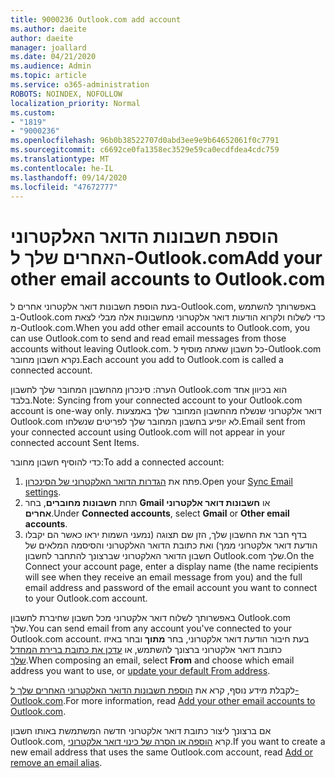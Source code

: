 ```yaml
---
title: 9000236 Outlook.com add account
ms.author: daeite
author: daeite
manager: joallard
ms.date: 04/21/2020
ms.audience: Admin
ms.topic: article
ms.service: o365-administration
ROBOTS: NOINDEX, NOFOLLOW
localization_priority: Normal
ms.custom:
- "1819"
- "9000236"
ms.openlocfilehash: 96b0b38522707d0abd3ee9e9b64652061f0c7791
ms.sourcegitcommit: c6692ce0fa1358ec3529e59ca0ecdfdea4cdc759
ms.translationtype: MT
ms.contentlocale: he-IL
ms.lasthandoff: 09/14/2020
ms.locfileid: "47672777"
---
```

# <a name="add-your-other-email-accounts-to-outlookcom"></a><span data-ttu-id="955ce-102">הוספת חשבונות הדואר האלקטרוני האחרים שלך ל-Outlook.com</span><span class="sxs-lookup"><span data-stu-id="955ce-102">Add your other email accounts to Outlook.com</span></span>

<span data-ttu-id="955ce-103">בעת הוספת חשבונות דואר אלקטרוני אחרים ל-Outlook.com, באפשרותך להשתמש ב-Outlook.com כדי לשלוח ולקרוא הודעות דואר אלקטרוני מחשבונות אלה מבלי לצאת מ-Outlook.com.</span><span class="sxs-lookup"><span data-stu-id="955ce-103">When you add other email accounts to Outlook.com, you can use Outlook.com to send and read email messages from those accounts without leaving Outlook.com.</span></span> <span data-ttu-id="955ce-104">כל חשבון שאתה מוסיף ל-Outlook.com נקרא חשבון מחובר.</span><span class="sxs-lookup"><span data-stu-id="955ce-104">Each account you add to Outlook.com is called a connected account.</span></span>

<span data-ttu-id="955ce-105">הערה: סינכרון מהחשבון המחובר שלך לחשבון Outlook.com הוא בכיוון אחד בלבד.</span><span class="sxs-lookup"><span data-stu-id="955ce-105">Note: Syncing from your connected account to your Outlook.com account is one-way only.</span></span> <span data-ttu-id="955ce-106">דואר אלקטרוני שנשלח מהחשבון המחובר שלך באמצעות Outlook.com לא יופיע בחשבון המחובר שלך לפריטים שנשלחו.</span><span class="sxs-lookup"><span data-stu-id="955ce-106">Email sent from your connected account using Outlook.com will not appear in your connected account Sent Items.</span></span>

<span data-ttu-id="955ce-107">כדי להוסיף חשבון מחובר:</span><span class="sxs-lookup"><span data-stu-id="955ce-107">To add a connected account:</span></span>

1. <span data-ttu-id="955ce-108">פתח את [הגדרות הדואר האלקטרוני של הסינכרון](https://go.microsoft.com/fwlink/?linkid=875264).</span><span class="sxs-lookup"><span data-stu-id="955ce-108">Open your [Sync Email settings](https://go.microsoft.com/fwlink/?linkid=875264).</span></span>
2. <span data-ttu-id="955ce-109">תחת **חשבונות מחוברים**, בחר **Gmail** או **חשבונות דואר אלקטרוני אחרים**.</span><span class="sxs-lookup"><span data-stu-id="955ce-109">Under **Connected accounts**, select **Gmail** or **Other email accounts**.</span></span>
3. <span data-ttu-id="955ce-110">בדף חבר את החשבון שלך, הזן שם תצוגה (נמעני השמות יראו כאשר הם יקבלו הודעת דואר אלקטרוני ממך) ואת כתובת הדואר האלקטרוני והסיסמה המלאים של חשבון הדואר האלקטרוני שברצונך להתחבר לחשבון Outlook.com שלך.</span><span class="sxs-lookup"><span data-stu-id="955ce-110">On the Connect your account page, enter a display name (the name recipients will see when they receive an email message from you) and the full email address and password of the email account you want to connect to your Outlook.com account.</span></span>

<span data-ttu-id="955ce-111">באפשרותך לשלוח דואר אלקטרוני מכל חשבון שחיברת לחשבון Outlook.com שלך.</span><span class="sxs-lookup"><span data-stu-id="955ce-111">You can send email from any account you've connected to your Outlook.com account.</span></span> <span data-ttu-id="955ce-112">בעת חיבור הודעת דואר אלקטרוני, בחר **מתוך** ובחר באיזו כתובת דואר אלקטרוני ברצונך להשתמש, או [עדכן את כתובת ברירת המחדל שלך](https://go.microsoft.com/fwlink/?linkid=875264).</span><span class="sxs-lookup"><span data-stu-id="955ce-112">When composing an email, select **From** and choose which email address you want to use, or [update your default From address](https://go.microsoft.com/fwlink/?linkid=875264).</span></span>

<span data-ttu-id="955ce-113">לקבלת מידע נוסף, קרא את [הוספת חשבונות הדואר האלקטרוני האחרים שלך ל-Outlook.com](https://support.office.com/article/c5224df4-5885-4e79-91ba-523aa743f0ba?wt.mc_id=Office_Outlook_com_Alchemy).</span><span class="sxs-lookup"><span data-stu-id="955ce-113">For more information, read [Add your other email accounts to Outlook.com](https://support.office.com/article/c5224df4-5885-4e79-91ba-523aa743f0ba?wt.mc_id=Office_Outlook_com_Alchemy).</span></span>

<span data-ttu-id="955ce-114">אם ברצונך ליצור כתובת דואר אלקטרוני חדשה המשתמשת באותו חשבון Outlook.com, קרא [הוספה או הסרה של כינוי דואר אלקטרוני](https://support.office.com/article/459b1989-356d-40fa-a689-8f285b13f1f2?wt.mc_id=Office_Outlook_com_Alchemy).</span><span class="sxs-lookup"><span data-stu-id="955ce-114">If you want to create a new email address that uses the same Outlook.com account, read [Add or remove an email alias](https://support.office.com/article/459b1989-356d-40fa-a689-8f285b13f1f2?wt.mc_id=Office_Outlook_com_Alchemy).</span></span>